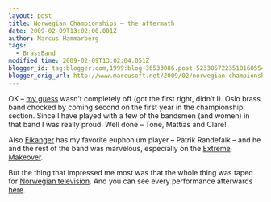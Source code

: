 ```yaml
---
layout: post
title: Norwegian Championships – the aftermath
date: 2009-02-09T13:02:00.001Z
author: Marcus Hammarberg
tags:
  - BrassBand
modified_time: 2009-02-09T13:02:04.051Z
blogger_id: tag:blogger.com,1999:blog-36533086.post-5233057223510160554
blogger_orig_url: http://www.marcusoft.net/2009/02/norwegian-championships-aftermath.html
---
```




OK – <a
href="http://www.marcusoft.net/2009/02/norwegian-brass-band-championships-live.html"
target="_blank">my guess</a> wasn’t completely off (got the first right,
didn’t I). Oslo brass band chocked by coming second on the first year in
the championship section. Since I have played with a few of the bandsmen
(and women) in that band I was really proud. Well done – Tone, Mattias
and Clare!

Also <a href="http://www.ebml.no" target="_blank">Eikanger</a> has my
favorite euphonium player – Patrik Randefalk – and he and the rest of
the band was marvelous, especially on the <a
href="http://go.nrk.no/go/e/article/http://www1.nrk.no/nett-tv/indeks/158909"
target="_blank">Extreme Makeover</a>.

But the thing that impressed me most was that the whole thing was taped
for
<a href="http://www.nrk.no" target="_blank">Norwegian television</a>.
And you can see every performance afterwards
<a href="http://www.nrk.no/nyheter/distrikt/hordaland/1.6469847"
target="_blank">here</a>.
